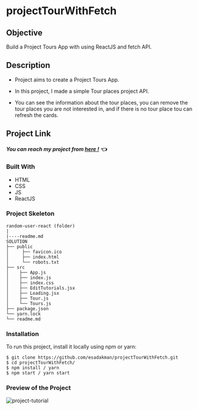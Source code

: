 # projectTourWithFetch

## Objective

Build a Project Tours App with using ReactJS and fetch API.

## Description

- Project aims to create a Project Tours App.

- In this project, I made a simple Tour places project API.
- You can see the information about the tour places, you can remove the tour places you are not interested in, and if there is no tour place tou can refresh the cards.

## Project Link

##### You can reach my project from [here !](https://tour-with-fetch.netlify.app/) 👈

### Built With

- HTML
- CSS
- JS
- ReactJS

### Project Skeleton

```
random-user-react (folder)
|
|----readme.md
SOLUTION
├── public
│     ├── favicon.ico
│     ├── index.html
│     └── robots.txt
├── src
│    ├── App.js
│    ├── index.js
│    ├── index.css
│    ├── EditTutorials.jsx
│    ├── Loading.jsx
│    ├── Tour.js
│    └── Tours.js
├── package.json
└── yarn.lock
└── readme.md
```

### Installation

To run this project, install it locally using npm or yarn:

```
$ git clone https://github.com/esadakman/projectTourWithFetch.git
$ cd projectTourWithFetch/
$ npm install / yarn
$ npm start / yarn start
```

### Preview of the Project

![project-tutorial](https://user-images.githubusercontent.com/98649983/181047750-16023734-75f7-4b16-acdc-44bc6aed3548.gif)
